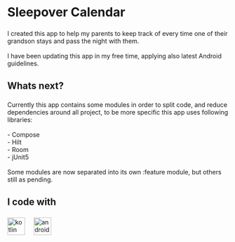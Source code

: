 <h1 align="left">Sleepover Calendar</h1>

###

<p align="left">I created this app to help my parents to keep track of every time one of their grandson stays and pass the night with them.<br><br>I have been updating this app in my free time, applying also latest Android guidelines.</p>

###

<h2 align="left">Whats next?</h2>

###

<p align="left">Currently this app contains some modules in order to split code, and reduce dependencies around all project, to be more specific this app uses following libraries:<br><br>- Compose<br>- Hilt<br>- Room<br>- jUnit5<br><br>Some modules are now separated into its own :feature module, but others still as pending.</p>

###

<h2 align="left">I code with</h2>

###

<div align="left">
  <img src="https://cdn.jsdelivr.net/gh/devicons/devicon/icons/kotlin/kotlin-original.svg" height="40" alt="kotlin logo"  />
  <img width="12" />
  <img src="https://cdn.jsdelivr.net/gh/devicons/devicon/icons/android/android-original.svg" height="40" alt="android logo"  />
</div>

###